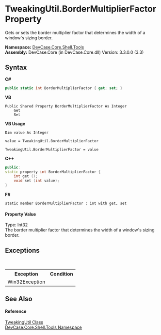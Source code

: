 # TweakingUtil.BorderMultiplierFactor Property 
 

Gets or sets the border multiplier factor that determines the width of a window's sizing border.

**Namespace:**&nbsp;<a href="N_DevCase_Core_Shell_Tools">DevCase.Core.Shell.Tools</a><br />**Assembly:**&nbsp;DevCase.Core (in DevCase.Core.dll) Version: 3.3.0.0 (3.3)

## Syntax

**C#**<br />
``` C#
public static int BorderMultiplierFactor { get; set; }
```

**VB**<br />
``` VB
Public Shared Property BorderMultiplierFactor As Integer
	Get
	Set
```

**VB Usage**<br />
``` VB Usage
Dim value As Integer

value = TweakingUtil.BorderMultiplierFactor

TweakingUtil.BorderMultiplierFactor = value
```

**C++**<br />
``` C++
public:
static property int BorderMultiplierFactor {
	int get ();
	void set (int value);
}
```

**F#**<br />
``` F#
static member BorderMultiplierFactor : int with get, set

```


#### Property Value
Type: Int32<br />The border multiplier factor that determines the width of a window's sizing border.

## Exceptions
&nbsp;<table><tr><th>Exception</th><th>Condition</th></tr><tr><td>Win32Exception</td><td /></tr></table>

## See Also


#### Reference
<a href="T_DevCase_Core_Shell_Tools_TweakingUtil">TweakingUtil Class</a><br /><a href="N_DevCase_Core_Shell_Tools">DevCase.Core.Shell.Tools Namespace</a><br />